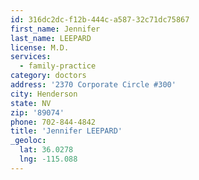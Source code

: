 ```yaml
---
id: 316dc2dc-f12b-444c-a587-32c71dc75867
first_name: Jennifer
last_name: LEEPARD
license: M.D.
services:
  - family-practice
category: doctors
address: '2370 Corporate Circle #300'
city: Henderson
state: NV
zip: '89074'
phone: 702-844-4842
title: 'Jennifer LEEPARD'
_geoloc:
  lat: 36.0278
  lng: -115.088
---
```


